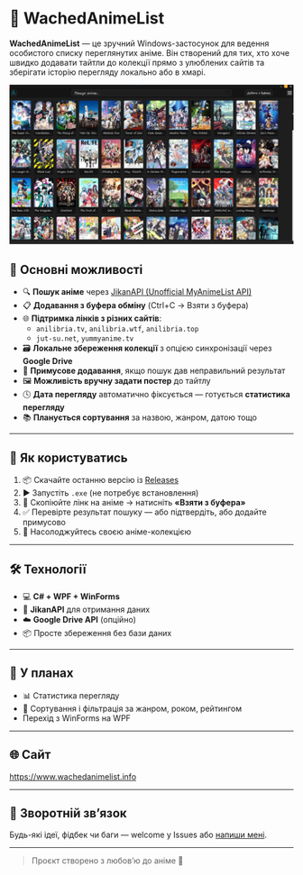 # 🎌 WachedAnimeList

**WachedAnimeList** — це зручний Windows-застосунок для ведення особистого списку переглянутих аніме. Він створений для тих, хто хоче швидко додавати тайтли до колекції прямо з улюблених сайтів та зберігати історію перегляду локально або в хмарі.

![Preview](https://github.com/PLAZMATiZ/WatchedAnimeList/blob/master/Screenshot.jpg)

## 🔑 Основні можливості

- 🔍 **Пошук аніме** через [JikanAPI (Unofficial MyAnimeList API)](https://jikan.moe/)
- 📋 **Додавання з буфера обміну** (Ctrl+C → Взяти з буфера)
- 🌐 **Підтримка лінків з різних сайтів**:
  - `anilibria.tv`, `anilibria.wtf`, `anilibria.top`
  - `jut-su.net`, `yummyanime.tv`
- 🗃️ **Локальне збереження колекції** з опцією синхронізації через **Google Drive**
- 🧩 **Примусове додавання**, якщо пошук дав неправильний результат
- 🖼️ **Можливість вручну задати постер** до тайтлу
- 🕓 **Дата перегляду** автоматично фіксується — готується **статистика перегляду**
- 📚 **Планується сортування** за назвою, жанром, датою тощо

---

## 🚀 Як користуватись

1. 📦 Скачайте останню версію із [Releases](https://github.com/PLAZMATiZ/WachedAnimeList/releases)
2. ▶️ Запустіть `.exe` (не потребує встановлення)
3. 🔗 Скопіюйте лінк на аніме → натисніть **«Взяти з буфера»**
4. ✅ Перевірте результат пошуку — або підтвердіть, або додайте примусово
5. 💾 Насолоджуйтесь своєю аніме-колекцією

---

## 🛠 Технології

- 💻 **C# + WPF + WinForms**
- 🔎 **JikanAPI** для отримання даних
- ☁️ **Google Drive API** (опційно)
- 📦 Просте збереження без бази даних

---

## 📌 У планах

- 📊 Статистика перегляду
- 🧮 Сортування і фільтрація за жанром, роком, рейтингом
-   Перехід з WinForms на WPF

---

## 🌐 Сайт

https://www.wachedanimelist.info

---

## 🤝 Зворотній зв’язок

Будь-які ідеї, фідбек чи баги — welcome у Issues або [напиши мені](https://github.com/PLAZMATiZ).

---

> Проєкт створено з любов’ю до аніме 💖
